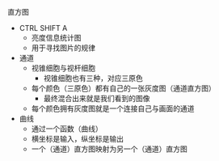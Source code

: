 直方图

- CTRL SHIFT A
  - 亮度信息统计图
  - 用于寻找图片的规律
- 通道
  - 视锥细胞与视杆细胞
    - 视锥细胞也有三种，对应三原色
  - 每个颜色（三原色）都有自己的一张灰度图（通道直方图）
    - 最终混合出来就是我们看到的图像
  - 每个颜色拥有灰度图就是一个连接自己与画面的通道
- 曲线
  - 通过一个函数（曲线）
  - 横坐标是输入，纵坐标是输出
  - 一个（通道）直方图映射为另一个（通道）直方图